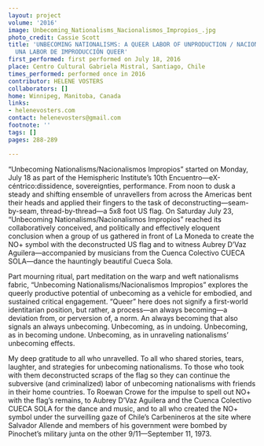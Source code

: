 ```yaml
---
layout: project
volume: '2016'
image: Unbecoming_Nationalisms_Nacionalismos_Impropios_.jpg
photo_credit: Cassie Scott
title: 'UNBECOMING NATIONALISMS: A QUEER LABOR OF UNPRODUCTION / NACIONALISMOS IMPROPIOS:
  UNA LABOR DE IMPRODUCCIÓN QUEER'
first_performed: first performed on July 18, 2016
place: Centro Cultural Gabriela Mistral, Santiago, Chile
times_performed: performed once in 2016
contributor: HELENE VOSTERS
collaborators: []
home: Winnipeg, Manitoba, Canada
links:
- helenevosters.com
contact: helenevosters@gmail.com
footnote: ''
tags: []
pages: 288-289

---
```


“Unbecoming Nationalisms/Nacionalismos Impropios” started on Monday, July 18 as part of the Hemispheric Institute’s 10th Encuentro—eX-céntrico:dissidence, sovereignties, performance. From noon to dusk a steady and shifting ensemble of unravellers from across the Americas bent their heads and applied their fingers to the task of deconstructing—seam-by-seam, thread-by-thread—a 5x8 foot US flag. On Saturday July 23, “Unbecoming Nationalisms/Nacionalismos Impropios” reached its collaboratively conceived, and politically and effectively eloquent conclusion when a group of us gathered in front of La Moneda to create the NO+ symbol with the deconstructed US flag and to witness Aubrey D’Vaz Aguilera—accompanied by musicians from the Cuenca Colectivo CUECA SOLA—dance the hauntingly beautiful Cueca Sola.

Part mourning ritual, part meditation on the warp and weft nationalisms fabric, “Unbecoming Nationalisms/Nacionalismos Impropios” explores the queerly productive potential of unbecoming as a vehicle for embodied, and sustained critical engagement. “Queer” here does not signify a first-world identitarian position, but rather, a process—an always becoming—a deviation from, or perversion of, a norm. An always becoming that also signals an always unbecoming. Unbecoming, as in undoing. Unbecoming, as in becoming undone. Unbecoming, as in unraveling nationalisms’ unbecoming effects.

My deep gratitude to all who unravelled. To all who shared stories, tears, laughter, and strategies for unbecoming nationalisms. To those who took with them deconstructed scraps of the flag so they can continue the subversive (and criminalized) labor of unbecoming nationalisms with friends in their home countries. To Roewan Crowe for the impulse to spell out NO+ with the flag’s remains, to Aubrey D’Vaz Aguilera and the Cuenca Colectivo CUECA SOLA for the dance and music, and to all who created the NO+ symbol under the surveilling gaze of Chile’s Carbenineros at the site where Salvador Allende and members of his government were bombed by Pinochet’s military junta on the other 9/11—September 11, 1973.

